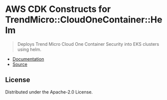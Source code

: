 # AWS CDK Constructs for TrendMicro::CloudOneContainer::Helm

> Deploys Trend Micro Cloud One Container Security into EKS clusters using helm.

* [Documentation](https://github.com/trendmicro/cloudone-container-security-helm/blob/master/README.md)
* [Source](https://github.com/aws-quickstart/quickstart-trend-micro-cloudone-helm-resource-provider.git)

## License

Distributed under the Apache-2.0 License.
